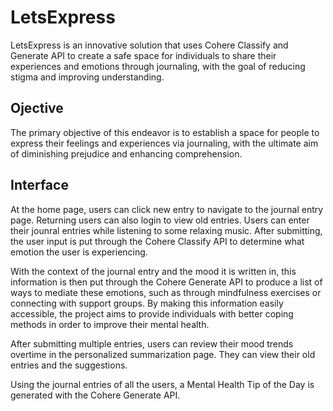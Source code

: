 # LetsExpress

LetsExpress is an innovative solution that uses Cohere Classify and Generate API to create a safe space for individuals to share their experiences and emotions through journaling, with the goal of reducing stigma and improving understanding.

## Ojective
The primary objective of this endeavor is to establish a space for people to express their feelings and experiences via journaling, with the ultimate aim of diminishing prejudice and enhancing comprehension.

## Interface
At the home page, users can click new entry to navigate to the journal entry page. Returning users can also login to view old entries.
Users can enter their jounral entries while listening to some relaxing music. After submitting, the user input is put through the Cohere Classify API to determine what emotion the user is experiencing.

With the context of the journal entry and the mood it is written in, this information is then put through the Cohere Generate API to produce a list of ways to mediate these emotions, such as through mindfulness exercises or connecting with support groups. By making this information easily accessible, the project aims to provide individuals with better coping methods in order to improve their mental health.

After submitting multiple entries, users can review their mood trends overtime in the personalized summarization page. They can view their old entries and the suggestions.

Using the journal entries of all the users, a Mental Health Tip of the Day is generated with the Cohere Generate API.

